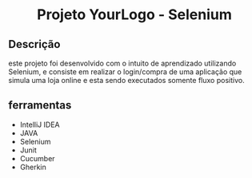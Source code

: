 <h1 align="center">
Projeto YourLogo - Selenium
</h1>


## Descrição
este projeto foi desenvolvido com o intuito de aprendizado utilizando  Selenium, e consiste em realizar o login/compra de uma aplicação que simula uma loja online
e esta sendo executados  somente fluxo positivo.

## ferramentas
<ul>
  <li>IntelliJ IDEA</li>
  <li>JAVA</li>
  <li>Selenium</li>
  <li>Junit</li>
  <li>Cucumber</li>
  <li>Gherkin</li>
  
</ul>
